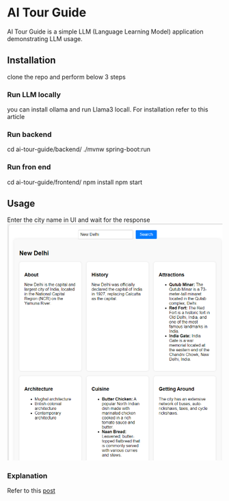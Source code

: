 # AI Tour Guide

AI Tour Guide is a simple LLM (Language Learning Model) application demonstrating LLM usage.

## Installation
clone the repo and perform below 3 steps
### Run LLM locally
you can install ollama and run Llama3 locall. For installation refer to this article
### Run backend
cd ai-tour-guide/backend/
./mvnw spring-boot:run
### Run fron end
cd ai-tour-guide/frontend/
npm install
npm start

## Usage
Enter the city name in UI and wait for the response
![alt text](image.png)

### Explanation
Refer to this [post](https://beyondbasics.medium.com/spring-ai-your-ultimate-llm-powered-city-tour-guide-1342dde47580)